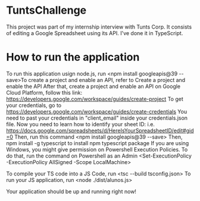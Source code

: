 # TuntsChallenge

This project was part of my internship interview with Tunts Corp. It consists of editing a Google Spreadsheet using its API. I've done it in TypeScript.


# How to run the application

To run this application usign node.js, run <npm install googleapis@39 --save>To create a project and enable an API, refer to Create a project and enable the API
After that, create a project and enable an API on Google Cloud Platform, follow this link: https://developers.google.com/workspace/guides/create-project
To get your credentials, go to https://developers.google.com/workspace/guides/create-credentials
You need to past your credentials in "client_email" inside your credentials.json file.
Now you need to learn how to identify your sheet ID: i.e. https://docs.google.com/spreadsheets/d/HereIsYourSpreadsheetID/edit#gid=0 
Then, run this command <npm install googleapis@39 --save>
Then, npm install -g typescript to install npm typescript package
If you are using Windows, you might give permission on Powershell Execution Policies. To do that, run the command on Powershell as an Admin <Set-ExecutionPolicy -ExecutionPolicy AllSigned -Scope LocalMachine>

To compile your TS code into a JS Code, run <tsc --build tsconfig.json>
To run your JS application, run <node ./dist/alunos.js>
  
Your application should be up and running right now!


